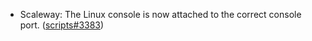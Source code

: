 - Scaleway: The Linux console is now attached to the correct console port. ([scripts#3383](https://github.com/flatcar/scripts/pull/3383))
